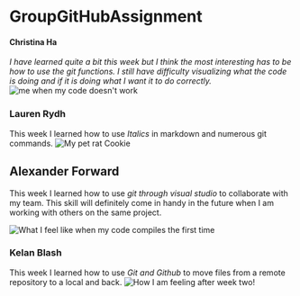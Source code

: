 # GroupGitHubAssignment

#### Christina Ha
_I have learned quite a bit this week but I think the most interesting has to be how to use the git functions. 
I still have difficulty visualizing what the code is doing and if it is doing what I want it to do correctly._
![me when my code doesn't work](https://1funny.com/wp-content/uploads/2010/12/funny-face-cat.jpg) 

### Lauren Rydh
This week I learned how to use _Italics_ in markdown and numerous git commands. 
![My pet rat Cookie](https://lh3.googleusercontent.com/pw/AMWts8AEdbBQsQFrnPSDW5UfrD7soB5dHMr8GsHOnpg97apMJu_tlFNGo6dwu4pt4K6gtCBG7t2CPvLxiNDXoCz8nTDbb0Lf36YWraA_MJo1afLxiF_Esru4UiYfwhrPCql4GpErKcCWAUKdemRJDDNPYPjlGg=w929-h866-no?authuser=0)

## Alexander Forward
This week I learned how to use _git through visual studio_ to collaborate with my team. This skill will definitely come in handy in the future when I am 
working with others on the same project.

![What I feel like when my code compiles the first time](https://wallpapersmug.com/download/320x480/54e690/spaceman-fantasy-clouds-art.jpg)

### Kelan Blash
This week I learned how to use _Git and Github_ to move files from a remote repository to a local and back.
![How I am feeling after week two!](https://www.coogfans.com/uploads/db5902/original/3X/8/1/81173237ffa580ef710b0862fdddaac163274db1.jpeg) 
